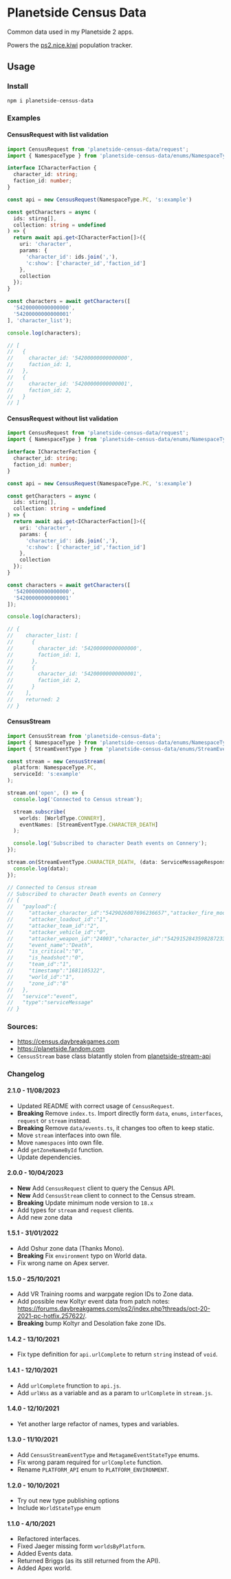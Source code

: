 # Planetside Census Data

Common data used in my Planetside 2 apps.

Powers the [ps2.nice.kiwi](https://ps2.nice.kiwi) population tracker.

## Usage

### Install

```bash
npm i planetside-census-data
```

### Examples

#### CensusRequest with list validation

```ts
import CensusRequest from 'planetside-census-data/request';
import { NamespaceType } from 'planetside-census-data/enums/NamespaceType';

interface ICharacterFaction {
  character_id: string;
  faction_id: number;
}

const api = new CensusRequest(NamespaceType.PC, 's:example')

const getCharacters = async (
  ids: stirng[],
  collection: string = undefined
) => {
  return await api.get<ICharacterFaction[]>({
    uri: 'character',
    params: {
      'character_id': ids.join(','),
      'c:show': ['character_id','faction_id']
    },
    collection
  });
}

const characters = await getCharacters([
  '54200000000000000',
  '54200000000000001'
], 'character_list');

console.log(characters);

// [
//   {
//     character_id: '54200000000000000',
//     faction_id: 1,
//   },
//   {
//     character_id: '54200000000000001',
//     faction_id: 2,
//   }
// ]
```

#### CensusRequest without list validation

```ts
import CensusRequest from 'planetside-census-data/request';
import { NamespaceType } from 'planetside-census-data/enums/NamespaceType';

interface ICharacterFaction {
  character_id: string;
  faction_id: number;
}

const api = new CensusRequest(NamespaceType.PC, 's:example')

const getCharacters = async (
  ids: stirng[],
  collection: string = undefined
) => {
  return await api.get<ICharacterFaction[]>({
    uri: 'character',
    params: {
      'character_id': ids.join(','),
      'c:show': ['character_id','faction_id']
    },
    collection
  });
}

const characters = await getCharacters([
  '54200000000000000',
  '54200000000000001'
]);

console.log(characters);

// {
//    character_list: [
//      {
//        character_id: '54200000000000000',
//        faction_id: 1,
//      },
//      {
//        character_id: '54200000000000001',
//        faction_id: 2,
//      }
//    ],
//    returned: 2
// }
```

#### CensusStream

```ts
import CensusStream from 'planetside-census-data';
import { NamespaceType } from 'planetside-census-data/enums/NamespaceType';
import { StreamEventType } from 'planetside-census-data/enums/StreamEventType';

const stream = new CensusStream(
  platform: NamespaceType.PC,
  serviceId: 's:example'
);

stream.on('open', () => {
  console.log('Connected to Census stream');

  stream.subscribe(
    worlds: [WorldType.CONNERY],
    eventNames: [StreamEventType.CHARACTER_DEATH]
  );

  console.log('Subscribed to character Death events on Connery');
});

stream.on(StreamEventType.CHARACTER_DEATH, (data: ServiceMessageResponse<DeathPayload>) => {
  console.log(data);
});

// Connected to Census stream
// Subscribed to character Death events on Connery
// {
//   "payload":{
//     "attacker_character_id":"5429026007696236657","attacker_fire_mode_id":"24103",
//     "attacker_loadout_id":"1",
//     "attacker_team_id":"2",
//     "attacker_vehicle_id":"0",
//     "attacker_weapon_id":"24003","character_id":"5429152843598287233","character_loadout_id":"32",
//     "event_name":"Death",
//     "is_critical":"0",
//     "is_headshot":"0",
//     "team_id":"1",
//     "timestamp":"1681105322",
//     "world_id":"1",
//     "zone_id":"8"
//   },
//   "service":"event",
//   "type":"serviceMessage"
// }

```

### Sources:

- https://census.daybreakgames.com
- https://planetside.fandom.com
- `CensusStream` base class blatantly stolen from [planetside-stream-api](https://github.com/Planetside-Community-Devs/planetside-stream-api)

### Changelog

#### 2.1.0 - 11/08/2023
- Updated README with correct usage of `CensusRequest`.
- **Breaking** Remove `index.ts`. Import directly form `data`, `enums`, `interfaces`, `request` or `stream` instead.
- **Breaking** Remove `data/events.ts`, it changes too often to keep static.
- Move `stream` interfaces into own file.
- Move `namespaces` into own file.
- Add `getZoneNameById` function.
- Update dependencies.

#### 2.0.0 - 10/04/2023

- **New** Add `CensusRequest` client to query the Census API.
- **New** Add `CensusStream` client to connect to the Census stream.
- **Breaking** Update minimum node version to `18.x`
- Add types for `stream` and `request` clients.
- Add new zone data

#### 1.5.1 - 31/01/2022

- Add Oshur zone data (Thanks Mono).
- **Breaking** Fix `environment` typo on World data.
- Fix wrong name on Apex server.

#### 1.5.0 - 25/10/2021

- Add VR Training rooms and warpgate region IDs to Zone data.
- Add possible new Koltyr event data from patch notes: https://forums.daybreakgames.com/ps2/index.php?threads/oct-20-2021-pc-hotfix.257622/.
- **Breaking** bump Koltyr and Desolation fake zone IDs.

#### 1.4.2 - 13/10/2021

- Fix type definition for `api.urlComplete` to return `string` instead of `void`.

#### 1.4.1 - 12/10/2021

- Add `urlComplete` frunction to `api.js`.
- Add `urlWss` as a variable and as a param to `urlComplete` in `stream.js`.

#### 1.4.0 - 12/10/2021

- Yet another large refactor of names, types and variables.

#### 1.3.0 - 11/10/2021

- Add `CensusStreamEventType` and `MetagameEventStateType` enums.
- Fix wrong param required for `urlComplete` function.
- Rename `PLATFORM_API` enum to `PLATFORM_ENVIRONMENT`.

#### 1.2.0 - 10/10/2021

- Try out new type publishing options
- Include `WorldStateType` enum

#### 1.1.0 - 4/10/2021

- Refactored interfaces.
- Fixed Jaeger missing form `worldsByPlatform`.
- Added Events data.
- Returned Briggs (as its still returned from the API).
- Added Apex world.
